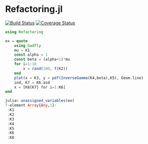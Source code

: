 # Refactoring.jl

[![Build Status](https://travis-ci.com/jonathanBieler/Refactoring.jl.svg?branch=master)](https://travis-ci.com/jonathanBieler/Refactoring.jl)
[![Coverage Status](https://coveralls.io/repos/github/jonathanBieler/Refactoring.jl/badge.svg?branch=master)](https://coveralls.io/github/jonathanBieler/Refactoring.jl?branch=master)

```julia
using Refactoring

ex = quote
    using Gadfly
    mu = K1
    const alpha = 1
    const beta = (alpha+1)*mu
    for i=1:10
        x = rand(100, f(K2)) 
    end
    plot(x = K3, y = pdf(InverseGamma(K4,beta),K5), Geom.line)
    ind, K7 = K6.asd
    x = [K8[K7] for i=1:K6]
end

julia> unassigned_variables(ex)
7-element Array{Any,1}:
 :K1
 :K2
 :K3
 :K4
 :K5
 :K6
 :K8
```